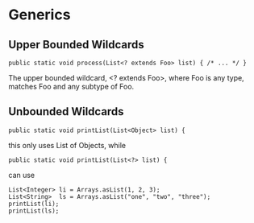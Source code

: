 # Generics

## Upper Bounded Wildcards

```text
public static void process(List<? extends Foo> list) { /* ... */ }
```

The upper bounded wildcard, &lt;? extends Foo&gt;, where Foo is any type, matches Foo and any subtype of Foo.

## Unbounded Wildcards

```text
public static void printList(List<Object> list) {
```

this only uses List of Objects, while 

```text
public static void printList(List<?> list) {
```

can use

```text
List<Integer> li = Arrays.asList(1, 2, 3);
List<String>  ls = Arrays.asList("one", "two", "three");
printList(li);
printList(ls);
```

